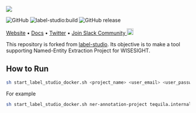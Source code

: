 <img src="https://raw.githubusercontent.com/heartexlabs/label-studio/master/images/ls_github_header.png"/>

![GitHub](https://img.shields.io/github/license/heartexlabs/label-studio?logo=heartex) ![label-studio:build](https://github.com/heartexlabs/label-studio/workflows/label-studio:build/badge.svg) ![GitHub release](https://img.shields.io/github/v/release/heartexlabs/label-studio?include_prereleases)

[Website](https://labelstud.io/) • [Docs](https://labelstud.io/guide/) • [Twitter](https://twitter.com/heartexlabs) • [Join Slack Community <img src="https://app.heartex.ai/docs/images/slack-mini.png" width="18px"/>](http://slack.labelstud.io.s3-website-us-east-1.amazonaws.com?source=github-1)

This repository is forked from [label-studio](https://github.com/heartexlabs/label-studio). Its objective is to make a tool supporting Named-Entity Extraction Project for WISESIGHT.

## __How to Run__
```sh
sh start_label_studio_docker.sh <project_name> <user_email> <user_password> <user_token> <path/to/tasks.json>
```
For example
```sh
sh start_label_studio_docker.sh ner-annotation-project tequila.internal@wisesight.com wsdev! wisesighttoken tasks.json
```
